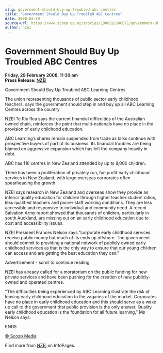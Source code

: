 ```yaml
---
slug: government-should-buy-up-troubled-abc-centres
title: "Government Should Buy Up Troubled ABC Centres"
date: 2008-02-29
source-url: https://www.scoop.co.nz/stories/ED0802/S00071/government-should-buy-up-troubled-abc-centres.htm
author: nzei
---
```

Government Should Buy Up Troubled ABC Centres
=============================================

**Friday, 29 February 2008, 11:30 am**  
**Press Release: [NZEI](https://info.scoop.co.nz/NZEI)**

Government Should Buy Up Troubled ABC Learning Centres

The union representing thousands of public sector early childhood teachers, says the government should step in and buy up all ABC Learning Centres across the country.

NZEI Te Riu Roa says the current financial difficulties of the Australian owned chain, reinforces the point that multi-nationals have no place in the provision of early childhood education.

ABC Learning’s shares remain suspended from trade as talks continue with prospective buyers of part of its business. Its financial troubles are being blamed on aggressive expansion which has left the company heavily in debt.

ABC has 116 centres in New Zealand attended by up to 8,000 children.

There has been a proliferation of privately run, for-profit early childhood services in New Zealand, with large overseas corporates often spearheading the growth.

NZEI says research in New Zealand and overseas show they provide an inferior quality education for children through higher teacher:student ratios, less qualified teachers and poorer staff working conditions. They are less accessible and responsive to individual and community need. A recent Salvation Army report showed that thousands of children, particularly in south Auckland, are missing out on an early childhood education due to cost and accessibility issues.

NZEI President Frances Nelson says “corporate early childhood services receive public money but much of its ends up offshore. The government should commit to providing a national network of publicly owned early childhood services as that is the only way to ensure that our young children can access and are getting the best education they can.”

Advertisement - scroll to continue reading





NZEI has already called for a moratorium on the public funding for new private services and have been pushing for the creation of new publicly-owned and operated centres.

“The difficulties being experienced by ABC Learning illustrate the risk of leaving early childhood education to the vagaries of the market. Corporates have no place in early childhood education and this should serve as a wake up call to the government that public provision is the only answer. Quality early childhood education is the foundation for all future learning,” Ms Nelson says.

  
ENDS

[© Scoop Media](http://www.scoop.co.nz/about/terms.html)

Find more from [NZEI](https://info.scoop.co.nz/NZEI) on InfoPages.